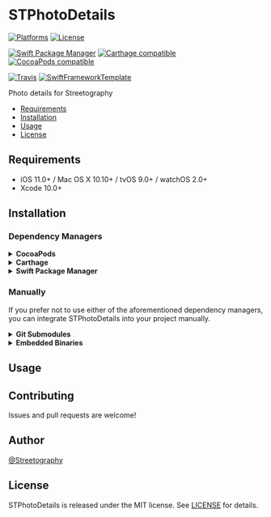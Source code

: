 # STPhotoDetails

[![Platforms](https://img.shields.io/cocoapods/p/STPhotoDetails.svg)](https://cocoapods.org/pods/STPhotoDetails)
[![License](https://img.shields.io/cocoapods/l/STPhotoDetails.svg)](https://raw.githubusercontent.com/mikelanza/st-photo-details-ios/master/LICENSE)

[![Swift Package Manager](https://img.shields.io/badge/Swift%20Package%20Manager-compatible-brightgreen.svg)](https://github.com/apple/swift-package-manager)
[![Carthage compatible](https://img.shields.io/badge/Carthage-compatible-4BC51D.svg?style=flat)](https://github.com/Carthage/Carthage)
[![CocoaPods compatible](https://img.shields.io/cocoapods/v/STPhotoDetails.svg)](https://cocoapods.org/pods/STPhotoDetails)

[![Travis](https://img.shields.io/travis/mikelanza/st-photo-details-ios/master.svg)](https://travis-ci.org/mikelanza/st-photo-details-ios/branches)
[![SwiftFrameworkTemplate](https://img.shields.io/badge/SwiftFramework-Template-red.svg)](http://github.com/RahulKatariya/SwiftFrameworkTemplate)

Photo details for Streetography

- [Requirements](#requirements)
- [Installation](#installation)
- [Usage](#usage)
- [License](#license)

## Requirements

- iOS 11.0+ / Mac OS X 10.10+ / tvOS 9.0+ / watchOS 2.0+
- Xcode 10.0+

## Installation

### Dependency Managers
<details>
  <summary><strong>CocoaPods</strong></summary>

[CocoaPods](http://cocoapods.org) is a dependency manager for Cocoa projects. You can install it with the following command:

```bash
$ gem install cocoapods
```

To integrate STPhotoDetails into your Xcode project using CocoaPods, specify it in your `Podfile`:

```ruby
source 'https://github.com/CocoaPods/Specs.git'
platform :ios, '10.0'
use_frameworks!

pod 'STPhotoDetails', '~> 0.0.1'
```

Then, run the following command:

```bash
$ pod install
```

</details>

<details>
  <summary><strong>Carthage</strong></summary>

[Carthage](https://github.com/Carthage/Carthage) is a decentralized dependency manager that automates the process of adding frameworks to your Cocoa application.

You can install Carthage with [Homebrew](http://brew.sh/) using the following command:

```bash
$ brew update
$ brew install carthage
```

To integrate STPhotoDetails into your Xcode project using Carthage, specify it in your `Cartfile`:

```ogdl
github "mikelanza/st-photo-details-ios" ~> 0.0.1
```

</details>

<details>
  <summary><strong>Swift Package Manager</strong></summary>

To use STPhotoDetails as a [Swift Package Manager](https://swift.org/package-manager/) package just add the following in your Package.swift file.

``` swift
// swift-tools-version:4.2

import PackageDescription

let package = Package(
    name: "HelloSTPhotoDetails",
    dependencies: [
        .package(url: "https://github.com/mikelanza/st-photo-details-ios.git", .upToNextMajor(from: "0.0.1"))
    ],
    targets: [
        .target(name: "HelloSTPhotoDetails", dependencies: ["STPhotoDetails"])
    ]
)
```
</details>

### Manually

If you prefer not to use either of the aforementioned dependency managers, you can integrate STPhotoDetails into your project manually.

<details>
  <summary><strong>Git Submodules</strong></summary><p>

- Open up Terminal, `cd` into your top-level project directory, and run the following command "if" your project is not initialized as a git repository:

```bash
$ git init
```

- Add STPhotoDetails as a git [submodule](http://git-scm.com/docs/git-submodule) by running the following command:

```bash
$ git submodule add https://github.com/mikelanza/st-photo-details-ios.git
$ git submodule update --init --recursive
```

- Open the new `STPhotoDetails` folder, and drag the `STPhotoDetails.xcodeproj` into the Project Navigator of your application's Xcode project.

    > It should appear nested underneath your application's blue project icon. Whether it is above or below all the other Xcode groups does not matter.

- Select the `STPhotoDetails.xcodeproj` in the Project Navigator and verify the deployment target matches that of your application target.
- Next, select your application project in the Project Navigator (blue project icon) to navigate to the target configuration window and select the application target under the "Targets" heading in the sidebar.
- In the tab bar at the top of that window, open the "General" panel.
- Click on the `+` button under the "Embedded Binaries" section.
- You will see two different `STPhotoDetails.xcodeproj` folders each with two different versions of the `STPhotoDetails.framework` nested inside a `Products` folder.

    > It does not matter which `Products` folder you choose from.

- Select the `STPhotoDetails.framework`.

- And that's it!

> The `STPhotoDetails.framework` is automagically added as a target dependency, linked framework and embedded framework in a copy files build phase which is all you need to build on the simulator and a device.

</p></details>

<details>
  <summary><strong>Embedded Binaries</strong></summary><p>

- Download the latest release from https://github.com/mikelanza/st-photo-details-ios/releases
- Next, select your application project in the Project Navigator (blue project icon) to navigate to the target configuration window and select the application target under the "Targets" heading in the sidebar.
- In the tab bar at the top of that window, open the "General" panel.
- Click on the `+` button under the "Embedded Binaries" section.
- Add the downloaded `STPhotoDetails.framework`.
- And that's it!

</p></details>

## Usage

## Contributing

Issues and pull requests are welcome!

## Author

[@Streetography](https://streetography.com)

## License

STPhotoDetails is released under the MIT license. See [LICENSE](https://github.com/mikelanza/st-photo-details-ios/blob/master/LICENSE) for details.
